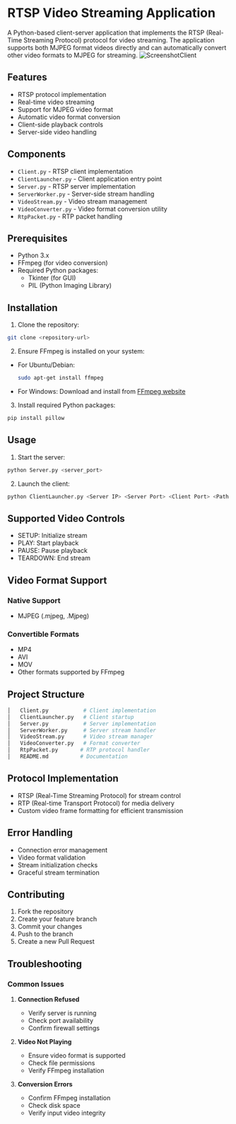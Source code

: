 # RTSP Video Streaming Application

A Python-based client-server application that implements the RTSP (Real-Time Streaming Protocol) protocol for video streaming. The application supports both MJPEG format videos directly and can automatically convert other video formats to MJPEG for streaming.
![ScreenshotClient](https://github.com/user-attachments/assets/f8042a89-36a8-4954-b218-79ca0f5223e6)

## Features

- RTSP protocol implementation
- Real-time video streaming
- Support for MJPEG video format
- Automatic video format conversion
- Client-side playback controls
- Server-side video handling

## Components

- `Client.py` - RTSP client implementation
- `ClientLauncher.py` - Client application entry point
- `Server.py` - RTSP server implementation
- `ServerWorker.py` - Server-side stream handling
- `VideoStream.py` - Video stream management
- `VideoConverter.py` - Video format conversion utility
- `RtpPacket.py` - RTP packet handling

## Prerequisites

- Python 3.x
- FFmpeg (for video conversion)
- Required Python packages:
  - Tkinter (for GUI)
  - PIL (Python Imaging Library)

## Installation

1. Clone the repository:

```bash
git clone <repository-url>
```

2. Ensure FFmpeg is installed on your system:

- For Ubuntu/Debian:

  ```bash
  sudo apt-get install ffmpeg
  ```

- For Windows:
  Download and install from [FFmpeg website](https://ffmpeg.org/download.html)

3. Install required Python packages:

```bash
pip install pillow
```

## Usage

1. Start the server:

```bash
python Server.py <server_port>
```

2. Launch the client:

```bash
python ClientLauncher.py <Server IP> <Server Port> <Client Port> <Path to video file on server>
```
## Supported Video Controls

- SETUP: Initialize stream
- PLAY: Start playback
- PAUSE: Pause playback
- TEARDOWN: End stream

## Video Format Support

### Native Support

- MJPEG (.mjpeg, .Mjpeg)

### Convertible Formats

- MP4
- AVI
- MOV
- Other formats supported by FFmpeg

## Project Structure

```sh
│   Client.py           # Client implementation
│   ClientLauncher.py   # Client startup
│   Server.py           # Server implementation
│   ServerWorker.py     # Server stream handler
│   VideoStream.py      # Video stream manager
│   VideoConverter.py   # Format converter
│   RtpPacket.py       # RTP protocol handler
│   README.md          # Documentation
```

## Protocol Implementation

- RTSP (Real-Time Streaming Protocol) for stream control
- RTP (Real-time Transport Protocol) for media delivery
- Custom video frame formatting for efficient transmission

## Error Handling

- Connection error management
- Video format validation
- Stream initialization checks
- Graceful stream termination

## Contributing

1. Fork the repository
2. Create your feature branch
3. Commit your changes
4. Push to the branch
5. Create a new Pull Request

## Troubleshooting

### Common Issues

1. **Connection Refused**
   - Verify server is running
   - Check port availability
   - Confirm firewall settings

2. **Video Not Playing**
   - Ensure video format is supported
   - Check file permissions
   - Verify FFmpeg installation

3. **Conversion Errors**
   - Confirm FFmpeg installation
   - Check disk space
   - Verify input video integrity
